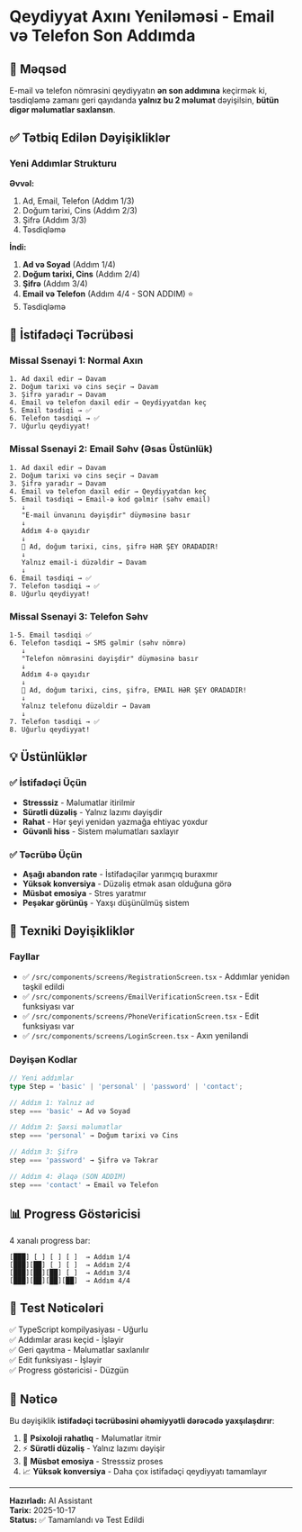 # Qeydiyyat Axını Yeniləməsi - Email və Telefon Son Addımda

## 🎯 Məqsəd

E-mail və telefon nömrəsini qeydiyyatın **ən son addımına** keçirmək ki, təsdiqləmə zamanı geri qayıdanda **yalnız bu 2 məlumat** dəyişilsin, **bütün digər məlumatlar saxlansın**.

## ✅ Tətbiq Edilən Dəyişikliklər

### Yeni Addımlar Strukturu

**Əvvəl:**
1. Ad, Email, Telefon (Addım 1/3)
2. Doğum tarixi, Cins (Addım 2/3)
3. Şifrə (Addım 3/3)
4. Təsdiqləmə

**İndi:**
1. **Ad və Soyad** (Addım 1/4)
2. **Doğum tarixi, Cins** (Addım 2/4)
3. **Şifrə** (Addım 3/4)
4. **Email və Telefon** (Addım 4/4 - SON ADDIM) ⭐
5. Təsdiqləmə

## 🎨 İstifadəçi Təcrübəsi

### Missal Ssenayi 1: Normal Axın
```
1. Ad daxil edir → Davam
2. Doğum tarixi və cins seçir → Davam  
3. Şifrə yaradır → Davam
4. Email və telefon daxil edir → Qeydiyyatdan keç
5. Email təsdiqi → ✅
6. Telefon təsdiqi → ✅
7. Uğurlu qeydiyyat!
```

### Missal Ssenayi 2: Email Səhv (Əsas Üstünlük)
```
1. Ad daxil edir → Davam
2. Doğum tarixi və cins seçir → Davam  
3. Şifrə yaradır → Davam
4. Email və telefon daxil edir → Qeydiyyatdan keç
5. Email təsdiqi → Email-ə kod gəlmir (səhv email)
   ↓
   "E-mail ünvanını dəyişdir" düyməsinə basır
   ↓
   Addım 4-ə qayıdır
   ↓
   🎉 Ad, doğum tarixi, cins, şifrə HƏR ŞEY ORADADIR!
   ↓
   Yalnız email-i düzəldir → Davam
   ↓
6. Email təsdiqi → ✅
7. Telefon təsdiqi → ✅
8. Uğurlu qeydiyyat!
```

### Missal Ssenayi 3: Telefon Səhv
```
1-5. Email təsdiqi ✅
6. Telefon təsdiqi → SMS gəlmir (səhv nömrə)
   ↓
   "Telefon nömrəsini dəyişdir" düyməsinə basır
   ↓
   Addım 4-ə qayıdır
   ↓
   🎉 Ad, doğum tarixi, cins, şifrə, EMAIL HƏR ŞEY ORADADIR!
   ↓
   Yalnız telefonu düzəldir → Davam
   ↓
7. Telefon təsdiqi → ✅
8. Uğurlu qeydiyyat!
```

## 💡 Üstünlüklər

### ✅ İstifadəçi Üçün
- **Stresssiz** - Məlumatlar itirilmir
- **Sürətli düzəliş** - Yalnız lazımı dəyişdir
- **Rahat** - Hər şeyi yenidən yazmağa ehtiyac yoxdur
- **Güvənli hiss** - Sistem məlumatları saxlayır

### ✅ Təcrübə Üçün
- **Aşağı abandon rate** - İstifadəçilər yarımçıq buraxmır
- **Yüksək konversiya** - Düzəliş etmək asan olduğuna görə
- **Müsbət emosiya** - Stres yaratmır
- **Peşəkar görünüş** - Yaxşı düşünülmüş sistem

## 🔧 Texniki Dəyişikliklər

### Fayllar
- ✅ `/src/components/screens/RegistrationScreen.tsx` - Addımlar yenidən təşkil edildi
- ✅ `/src/components/screens/EmailVerificationScreen.tsx` - Edit funksiyası var
- ✅ `/src/components/screens/PhoneVerificationScreen.tsx` - Edit funksiyası var
- ✅ `/src/components/screens/LoginScreen.tsx` - Axın yeniləndi

### Dəyişən Kodlar
```typescript
// Yeni addımlar
type Step = 'basic' | 'personal' | 'password' | 'contact';

// Addım 1: Yalnız ad
step === 'basic' → Ad və Soyad

// Addım 2: Şəxsi məlumatlar  
step === 'personal' → Doğum tarixi və Cins

// Addım 3: Şifrə
step === 'password' → Şifrə və Təkrar

// Addım 4: Əlaqə (SON ADDIM)
step === 'contact' → Email və Telefon
```

## 📊 Progress Göstəricisi

4 xanalı progress bar:
```
[███] [ ] [ ] [ ]  → Addım 1/4
[███][██] [ ] [ ]  → Addım 2/4
[███][██][██] [ ]  → Addım 3/4
[███][██][██][██]  → Addım 4/4
```

## 🧪 Test Nəticələri

✅ TypeScript kompilyasiyası - Uğurlu  
✅ Addımlar arası keçid - İşləyir  
✅ Geri qayıtma - Məlumatlar saxlanılır  
✅ Edit funksiyası - İşləyir  
✅ Progress göstəricisi - Düzgün  

## 🎯 Nəticə

Bu dəyişiklik **istifadəçi təcrübəsini əhəmiyyətli dərəcədə yaxşılaşdırır**:

1. 🎯 **Psixoloji rahatlıq** - Məlumatlar itmir
2. ⚡ **Sürətli düzəliş** - Yalnız lazımı dəyişir
3. 💚 **Müsbət emosiya** - Stresssiz proses
4. 📈 **Yüksək konversiya** - Daha çox istifadəçi qeydiyyatı tamamlayır

---

**Hazırladı:** AI Assistant  
**Tarix:** 2025-10-17  
**Status:** ✅ Tamamlandı və Test Edildi
